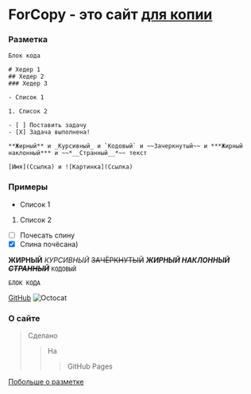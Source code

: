 # ForCopy - это сайт [для копии](https://web2zip.ru/)

### Разметка

```Разметка
Блок кода

# Хедер 1
## Хедер 2
### Хедер 3

- Список 1

1. Список 2

- [ ] Поставить задачу
- [X] Задача выполнена!

**Жирный** и _Курсивный_ и `Кодовый` и ~~Зачеркнутый~~ и ***Жирный наклонный*** и ~~*__Странный__*~~ текст

[Имя](Ссылка) и ![Картинка](Ссылка)
```

### Примеры

- Список 1
1. Список 2

- [ ] Почесать спину
- [X] Спина почёсана)

**ЖИРНЫЙ**
_КУРСИВНЫЙ_
~~ЗАЧЁРКНУТЫЙ~~
***ЖИРНЫЙ НАКЛОННЫЙ***
~~*__СТРАННЫЙ__*~~
`КОДОВЫЙ`
```
БЛОК КОДА
```
[GitHub](https://github.com/)
![Octocat](http://pngimg.com/uploads/github/github_PNG40.png)

### О сайте

> Сделано
>> На
>>> GitHub Pages

[Побольше о разметке](https://github.com/GnuriaN/format-README)
